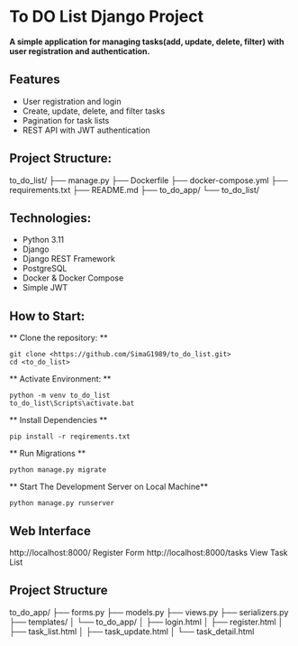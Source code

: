 # To DO List Django Project 

**A simple application for managing tasks(add, update, delete, filter) with user registration and authentication.**

## Features

- User registration and login
- Create, update, delete, and filter tasks
- Pagination for task lists
- REST API with JWT authentication

## Project Structure:

to_do_list/
├── manage.py
├── Dockerfile
├── docker-compose.yml
├── requirements.txt
├── README.md
├── to_do_app/
└── to_do_list/

## Technologies:
- Python 3.11
- Django
- Django REST Framework
- PostgreSQL
- Docker & Docker Compose
- Simple JWT

## How to Start:

** Clone the repository: **
```
git clone <https://github.com/SimaG1989/to_do_list.git>
cd <to_do_list>
```

** Activate Environment: **
```
python -m venv to_do_list
to_do_list\Scripts\activate.bat

```
** Install Dependencies **
```
pip install -r reqirements.txt

```
** Run Migrations **
```
python manage.py migrate

```

** Start The Development Server on Local Machine**
```
python manage.py runserver
```
## Web Interface
http://localhost:8000/ Register Form
http://localhost:8000/tasks View Task List

## Project Structure
to_do_app/
├── forms.py
├── models.py
├── views.py
├── serializers.py
├── templates/
│   └── to_do_app/
│       ├── login.html
│       ├── register.html
│       ├── task_list.html
│       ├── task_update.html
│       └── task_detail.html



   


